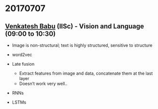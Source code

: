 # 20170707

## [Venkatesh Babu](http://www.serc.iisc.ernet.in/~venky/) (IISc) - Vision and Language (09:00 to 10:30)

- Image is non-structural; text is highly structured, sensitive to structure

- word2vec

- Late fusion
    - Extract features from image and data, concatenate them at the last layer
    - Doesn’t work very well..

- RNNs

- LSTMs